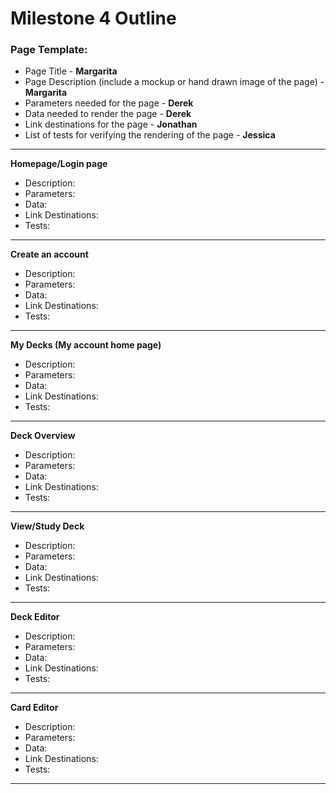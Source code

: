 # Milestone 4 Outline

### Page Template:
* Page Title - **Margarita**
* Page Description (include a mockup or hand drawn image of the page) - **Margarita**
* Parameters needed for the page - **Derek**
* Data needed to render the page - **Derek**
* Link destinations for the page - **Jonathan**
* List of tests for verifying the rendering of the page - **Jessica**

---

**Homepage/Login page**
- Description: 
- Parameters:
- Data:
- Link Destinations:
- Tests:

---

**Create an account**
- Description: 
- Parameters:
- Data:
- Link Destinations:
- Tests:

---

**My Decks (My account home page)**
- Description: 
- Parameters:
- Data:
- Link Destinations:
- Tests:

---

**Deck Overview**
- Description: 
- Parameters:
- Data:
- Link Destinations:
- Tests:

---

**View/Study Deck**
- Description: 
- Parameters:
- Data:
- Link Destinations:
- Tests:

---

**Deck Editor**
- Description: 
- Parameters:
- Data:
- Link Destinations:
- Tests:

---

**Card Editor**
- Description: 
- Parameters:
- Data:
- Link Destinations:
- Tests:

---
